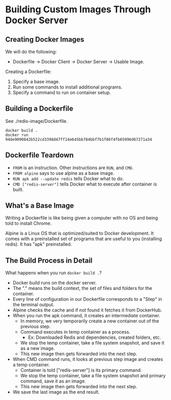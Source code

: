# Building Custom Images Through Docker Server

## Creating Docker Images

We will do the following:  
* Dockerfile -> Docker Client -> Docker Server -> Usable Image.

Creating a Dockerfile: 
1. Specify a base image.
2. Run some commands to install additional programs.
3. Specify a command to run on container setup.

## Building a Dockerfile

See ./redis-image/Dockerfile.

```
docker build .
docker run 94de9090842b522cd3398d47ff14e645bb784bbf7b1f86f4fb65996d67271a34
```

## Dockerfile Teardown

* `FROM` is an instruction. Other instructions are `RUN`, and `CMD`.
* `FROM alpine` says to use alpine as a base image.
* `RUN apk add --update redis` tells Docker what to do.
* `CMD ["redis-server"]` tells Docker what to execute after container is built.

## What's a Base Image

Writing a Dockerfile is like being given a computer with no OS and being told to install Chrome.    

Alpine is a Linux OS that is optimized/suited to Docker development. It comes with a preinstalled set 
of programs that are useful to you (installing redis). It has "apk" preinstalled.

## The Build Process in Detail

What happens when you run `docker build .`?

* Docker build runs on the docker server. 
* The "." means the build context, the set of files and folders for the container.
* Every line of configuration in our Dockerfile corresponds to a "Step" in the terminal output.
* Alpine checks the cache and if not found it fetches it from DockerHub.
* When you run the apk command, it creates an intermediate container.
  * In memory, we very temporarily create a new container out of the previous step.
  * Command executes in temp container as a process.
    * Ex: Downloaded Redis and dependencies, created folders, etc.
  * We stop the temp container, take a file system snapshot, and save it as a new image.
  * This new image then gets forwarded into the next step.
* When CMD command runs, it looks at previous step image and creates a temp container.
  * Container is told ["redis-server"] is its primary command.
  * We stop the temp container, take a file system snapshot and primary command, save it as an image.
  * This new image then gets forwarded into the next step.
* We save the last image as the end result.
